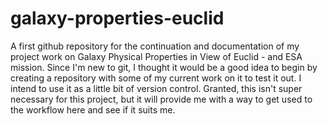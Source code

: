 # galaxy-properties-euclid
A first github repository for the continuation and documentation of my project work on Galaxy Physical Properties in View of Euclid - and ESA mission.
Since I'm new to git, I thought it would be a good idea to begin by creating a repository with some of my current work on it to test it out. I intend to use it as a little bit of version control. Granted, this isn't super necessary for this project, but it will provide me with a way to get used to the workflow here and see if it suits me.
